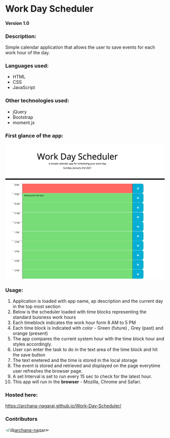 
# Work Day Scheduler
#### Version 1.0

### Description:
Simple calendar application that allows the user to save events for each work hour of the day. 

### Languages used:
- HTML
- CSS
- JavaScript

### Other technologies used:
- jQuery
- Bootstrap
- moment.js

### First glance of the app:
![Screenshot](./assets/images/Screenshot.png)

### Usage:
1. Application is loaded with app name, ap description and the current day in the top most section
2. Below is the scheduler loaded with time blocks representing the standard buisness work hours
3. Each timeblock indicates the work hour form 8 AM to 5 PM
4. Each time block is indicated with color - Green (future) , Grey (past) and orange (present)
5. The app compares the current system hour with the time block hour and styles accordingly.
6. User can enter the task to do in the text area of the time block and hit the save button
7. The text enetered and the time is stored in the local storage
8. The event is stored and retrieved and displayed on the page everytime user refreshes the browser page.
9. A set Interval is set to run every 15 sec to check for the latest hour.
10. This app will run in the **browser** - Mozilla, Chrome and Safari.

### Hosted here:
https://archana-nagaraj.github.io/Work-Day-Scheduler/


### Contributors
<a href="https://github.com/archana-nagaraj"><img src="https://avatars2.githubusercontent.com/u/1306522?s=60&amp;v=4" alt="@archana-nagaraj" width="40" height="40" style="border-radius:50%">

